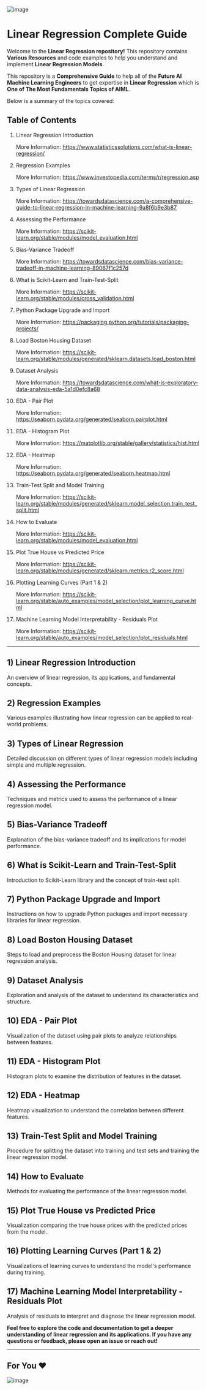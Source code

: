 ![image](https://github.com/user-attachments/assets/1ba6dd70-1350-4e57-9add-eb93fe07c563)

# Linear Regression Complete Guide
Welcome to the **Linear Regression repository!** This repository contains **Various Resources** and code examples to help you understand and implement **Linear Regression Models**.

This repository is a **Comprehensive Guide** to help all of the **Future AI Machine Learning Engineers** to get expertise in **Linear Regression** which is **One of The Most Fundamentals Topics of AIML**.

Below is a summary of the topics covered:

## Table of Contents

1. Linear Regression Introduction

   More Information: https://www.statisticssolutions.com/what-is-linear-regression/

2. Regression Examples

   More Information: https://www.investopedia.com/terms/r/regression.asp

3. Types of Linear Regression
   
   More Information: https://towardsdatascience.com/a-comprehensive-guide-to-linear-regression-in-machine-learning-9a8f6b9e3b87

4. Assessing the Performance
    
   More Information: https://scikit-learn.org/stable/modules/model_evaluation.html

5. Bias-Variance Tradeoff
    
   More Information: https://towardsdatascience.com/bias-variance-tradeoff-in-machine-learning-89067f1c257d

6. What is Scikit-Learn and Train-Test-Split
    
   More Information: https://scikit-learn.org/stable/modules/cross_validation.html

7. Python Package Upgrade and Import
    
   More Information: https://packaging.python.org/tutorials/packaging-projects/

8. Load Boston Housing Dataset
    
   More Information: https://scikit-learn.org/stable/modules/generated/sklearn.datasets.load_boston.html

9. Dataset Analysis
    
   More Information: https://towardsdatascience.com/what-is-exploratory-data-analysis-eda-5a1d0efc8a68

10. EDA - Pair Plot
    
    More Information: https://seaborn.pydata.org/generated/seaborn.pairplot.html

11. EDA - Histogram Plot
    
    More Information: https://matplotlib.org/stable/gallery/statistics/hist.html

12. EDA - Heatmap
    
    More Information: https://seaborn.pydata.org/generated/seaborn.heatmap.html

13. Train-Test Split and Model Training
    
    More Information: https://scikit-learn.org/stable/modules/generated/sklearn.model_selection.train_test_split.html

14. How to Evaluate
    
    More Information: https://scikit-learn.org/stable/modules/model_evaluation.html

15. Plot True House vs Predicted Price
    
    More Information: https://scikit-learn.org/stable/modules/generated/sklearn.metrics.r2_score.html

16. Plotting Learning Curves (Part 1 & 2)
    
    More Information: https://scikit-learn.org/stable/auto_examples/model_selection/plot_learning_curve.html

17. Machine Learning Model Interpretability - Residuals Plot
    
    More Information: https://scikit-learn.org/stable/auto_examples/model_selection/plot_residuals.html

----

## 1) Linear Regression Introduction

An overview of linear regression, its applications, and fundamental concepts.

## 2) Regression Examples

Various examples illustrating how linear regression can be applied to real-world problems.

## 3) Types of Linear Regression

Detailed discussion on different types of linear regression models including simple and multiple regression.

## 4) Assessing the Performance

Techniques and metrics used to assess the performance of a linear regression model.

## 5) Bias-Variance Tradeoff

Explanation of the bias-variance tradeoff and its implications for model performance.

## 6) What is Scikit-Learn and Train-Test-Split

Introduction to Scikit-Learn library and the concept of train-test split.

## 7) Python Package Upgrade and Import

Instructions on how to upgrade Python packages and import necessary libraries for linear regression.

## 8) Load Boston Housing Dataset

Steps to load and preprocess the Boston Housing dataset for linear regression analysis.

## 9) Dataset Analysis

Exploration and analysis of the dataset to understand its characteristics and structure.

## 10) EDA - Pair Plot

Visualization of the dataset using pair plots to analyze relationships between features.

## 11) EDA - Histogram Plot

Histogram plots to examine the distribution of features in the dataset.

## 12) EDA - Heatmap

Heatmap visualization to understand the correlation between different features.

## 13) Train-Test Split and Model Training

Procedure for splitting the dataset into training and test sets and training the linear regression model.

## 14) How to Evaluate

Methods for evaluating the performance of the linear regression model.

## 15) Plot True House vs Predicted Price

Visualization comparing the true house prices with the predicted prices from the model.

## 16) Plotting Learning Curves (Part 1 & 2)

Visualizations of learning curves to understand the model's performance during training.

## 17) Machine Learning Model Interpretability - Residuals Plot

Analysis of residuals to interpret and diagnose the linear regression model.

**Feel free to explore the code and documentation to get a deeper understanding of linear regression and its applications. If you have any questions or feedback, please open an issue or reach out!**

---

## For You ❤️

![image](https://github.com/user-attachments/assets/6b9b0ae2-c7dd-4ad9-a457-9f4df798099b)



